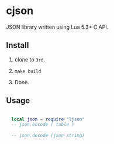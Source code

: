 # cjson

  JSON library written using Lua 5.3+ C API.

## Install

  1. clone to `3rd`.

  2. `make build`

  3. Done.

## Usage

```lua

  local json = require "ljson"
  -- json.encode ( table )
  
  -- json.decode (json string)
```
